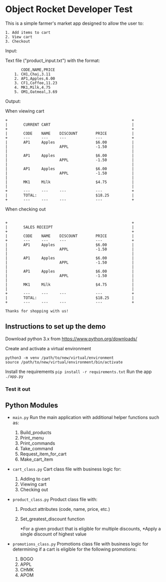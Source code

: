 # Object Rocket Developer Test

This is a simple farmer's market app designed to allow the user to:

    1. Add items to cart
    2. View cart
    3. Checkout

Input:

Text file ("product_input.txt") with the format:

```
       CODE,NAME,PRICE
    1. CH1,Chai,3.11
    2. AP1,Apples,6.00
    3. CF1,Coffee,11.23
    4. MK1,Milk,4.75
    5. OM1,Oatmeal,3.69

```

Output:

When viewing cart
```
+                                                       +
|       CURRENT CART                                    |
+                                                       +
|       CODE    NAME    DISCOUNT        PRICE           |
+       ---     ---     ---             ---             +
|       AP1     Apples                  $6.00           |
|                       APPL            -1.50           |
|                                                       |
|       AP1     Apples                  $6.00           |
|                       APPL            -1.50           |
|                                                       |
|       AP1     Apples                  $6.00           |
|                       APPL            -1.50           |
|                                                       |
|       MK1     Milk                    $4.75           |
|                                                       |
+       ---     ---     ---             ---             +
|       TOTAL:                          $18.25          |
+       ---     ---     ---             ---             +
```

When checking out
```

+                                                       +
|       SALES RECEIPT                                   |
+                                                       +
|       CODE    NAME    DISCOUNT        PRICE           |
+       ---     ---     ---             ---             +
|       AP1     Apples                  $6.00           |
|                       APPL            -1.50           |
|                                                       |
|       AP1     Apples                  $6.00           |
|                       APPL            -1.50           |
|                                                       |
|       AP1     Apples                  $6.00           |
|                       APPL            -1.50           |
|                                                       |
|       MK1     Milk                    $4.75           |
|                                                       |
+       ---     ---     ---             ---             +
|       TOTAL:                          $18.25          |
+       ---     ---     ---             ---             +

Thanks for shopping with us!
```



## Instructions to set up the demo

Download python 3.x from https://www.python.org/downloads/

Create and activate a virtual environment
```
python3 -m venv /path/to/new/virtual/environment
source /path/to/new/virtual/environment/bin/activate
```
Install the requirements
`pip install -r requirements.txt`
Run the app
`./app.py`

### Test it out


## Python Modules
* `main.py` Run the main application with additional helper functions such as:
    
    1. Build_products
    2. Print_menu
    3. Print_commands
    4. Take_command
    5. Request_item_for_cart
    6. Make_cart_item

* `cart_class.py` Cart class file with business logic for:

    1. Adding to cart
    2. Viewing cart
    3. Checking out

* `product_class.py` Product class file with:

    1. Product attributes (code, name, price, etc.)
    2. Set_greatest_discount function
    
        *For a given product that is eligible for multiple discounts,
        *Apply a single discount of highest value

* `promotions_class.py` Promotions class file with business logic for determining if a cart is eligible for the following promotions:
    
    1. BOGO
    2. APPL
    3. CHMK
    4. APOM

